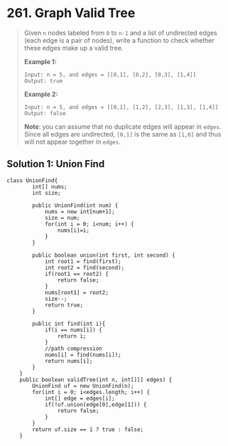 # 261. Graph Valid Tree

> Given `n` nodes labeled from `0` to `n-1` and a list of undirected edges \(each edge is a pair of nodes\), write a function to check whether these edges make up a valid tree.
>
> **Example 1:**
>
> ```text
> Input: n = 5, and edges = [[0,1], [0,2], [0,3], [1,4]]
> Output: true
> ```
>
> **Example 2:**
>
> ```text
> Input: n = 5, and edges = [[0,1], [1,2], [2,3], [1,3], [1,4]]
> Output: false
> ```
>
> **Note**: you can assume that no duplicate edges will appear in `edges`. Since all edges are undirected, `[0,1]` is the same as `[1,0]` and thus will not appear together in `edges`.

## Solution 1: Union Find

```text
class UnionFind{
        int[] nums;
        int size;
        
        public UnionFind(int num) {
            nums = new int[num+1];
            size = num;
            for(int i = 0; i<num; i++) {
                nums[i]=i;
            }
        }
        
        public boolean union(int first, int second) {
            int root1 = find(first);
            int root2 = find(second);
            if(root1 == root2) {
                return false;
            }
            nums[root1] = root2;
            size--;
            return true;
        }
        
        public int find(int i){
            if(i == nums[i]) {
                return i;
            }
            //path compression
            nums[i] = find(nums[i]);
            return nums[i];
        }
    }
    public boolean validTree(int n, int[][] edges) {
        UnionFind uf = new UnionFind(n);
        for(int i = 0; i<edges.length; i++) {
            int[] edge = edges[i];
            if(!uf.union(edge[0],edge[1])) {
                return false;
            }
        }
        return uf.size == 1 ? true : false;
    }
```

